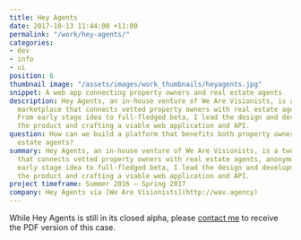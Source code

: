 ```yaml
---
title: Hey Agents
date: 2017-10-13 11:44:00 +11:00
permalink: "/work/hey-agents/"
categories:
- dev
- info
- ui
position: 6
thumbnail image: "/assets/images/work_thumbnails/heyagents.jpg"
snippet: A web app connecting property owners and real estate agents
description: Hey Agents, an in-house venture of We Are Visionists, is a two-sided
  marketplace that connects vetted property owners with real estate agents, anonymously.
  From early stage idea to full-fledged beta, I lead the design and development, managing
  the product and crafting a viable web application and API.
question: How can we build a platform that benefits both property owners and real
  estate agents?
summary: Hey Agents, an in-house venture of We Are Visionists, is a two-sided marketplace
  that connects vetted property owners with real estate agents, anonymously. From
  early stage idea to full-fledged beta, I lead the design and development, managing
  the product and crafting a viable web application and API.
project timeframe: Summer 2016 – Spring 2017
company: Hey Agents via [We Are Visionists](http://wav.agency)
---
```


While Hey Agents is still in its closed alpha, please [contact me](mailto:hello@amandagracewall.com) to receive the PDF version of this case.
